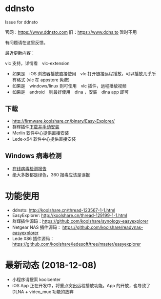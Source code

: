 # ddnsto
Issue for ddnsto

官网：https://www.ddnsto.com
旧：https://www.ddns.to 暂时不用

有问题请在这里反馈。

最近更新内容：

vlc 支持，详情看　vlc-extension

* 如果是　iOS 浏览器播放直接使用　vlc 打开链接远程播放，可以播放几乎所有格式 (vlc 在 appstore 免费)
* 如果是　windows/linux 则可使用　vlc 插件，远程播放视频
* 如果是　android　则最好使用　dlna ，安装　dlna app 即可

## 下载
* http://firmware.koolshare.cn/binary/Easy-Explorer/
* 群辉插件[下载并手动安装](https://github.com/koolshare/synology-easyexplorer/blob/master/easyexplorer_x86.spk)
* Merlin 软件中心提供直接安装
* Lede-x64 软件中心提供直接安装

## Windows  病毒检测
* [在线病毒检测报告](https://www.virustotal.com/#/file/fb98e5e920452d45fd1222f4a2ff77f4b8a043b393df2594e457c56a2e981aff/detection)
* 绝大多数都是绿色，360 报毒应该是误报

# 功能使用
* ddnsto: http://koolshare.cn/thread-123567-1-1.html
* EasyExplorer: http://koolshare.cn/thread-129199-1-1.html
* 群辉插件源码：https://github.com/koolshare/synology-easyexplorer
* Netgear NAS 插件源码： https://github.com/koolshare/readynas-easyexplorer
* Lede X86 插件源码：https://github.com/koolshare/ledesoft/tree/master/easyexplorer

# 最新动态 (2018-12-08)
* 小程序请搜索 koolcenter
* iOS App 正在开发中，将重点突出远程播放功能。App 的开放，也导致了 DLNA + video_mux  功能的放弃

